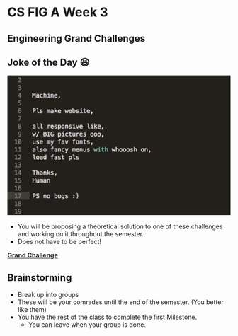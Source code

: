 # CS FIG A Week 3
## Engineering Grand Challenges

## Joke of the Day 😆

![Non-Programmers](Non-Programmers.png)

- You will be proposing a theoretical solution to one of these challenges and working on it throughout the semester.
- Does not have to be perfect!

**[Grand Challenge](GrandChallenge.md)**

## Brainstorming

- Break up into groups
- These will be your comrades until the end of the semester. (You better like them)
- You have the rest of the class to complete the first Milestone.
    - You can leave when your group is done.